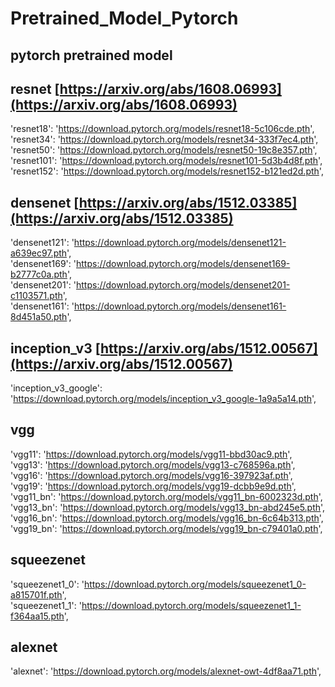 # Pretrained_Model_Pytorch
pytorch pretrained model  
---
resnet [https://arxiv.org/abs/1608.06993](https://arxiv.org/abs/1608.06993)
---
'resnet18': 'https://download.pytorch.org/models/resnet18-5c106cde.pth',  
'resnet34': 'https://download.pytorch.org/models/resnet34-333f7ec4.pth',  
'resnet50': 'https://download.pytorch.org/models/resnet50-19c8e357.pth',  
'resnet101': 'https://download.pytorch.org/models/resnet101-5d3b4d8f.pth',  
'resnet152': 'https://download.pytorch.org/models/resnet152-b121ed2d.pth',  

densenet [https://arxiv.org/abs/1512.03385](https://arxiv.org/abs/1512.03385)
---
'densenet121': 'https://download.pytorch.org/models/densenet121-a639ec97.pth',  
'densenet169': 'https://download.pytorch.org/models/densenet169-b2777c0a.pth',  
'densenet201': 'https://download.pytorch.org/models/densenet201-c1103571.pth',  
'densenet161': 'https://download.pytorch.org/models/densenet161-8d451a50.pth',  

inception_v3 [https://arxiv.org/abs/1512.00567](https://arxiv.org/abs/1512.00567)
---
'inception_v3_google': 'https://download.pytorch.org/models/inception_v3_google-1a9a5a14.pth',  

vgg
---
'vgg11': 'https://download.pytorch.org/models/vgg11-bbd30ac9.pth',  
'vgg13': 'https://download.pytorch.org/models/vgg13-c768596a.pth',  
'vgg16': 'https://download.pytorch.org/models/vgg16-397923af.pth',  
'vgg19': 'https://download.pytorch.org/models/vgg19-dcbb9e9d.pth',  
'vgg11_bn': 'https://download.pytorch.org/models/vgg11_bn-6002323d.pth',  
'vgg13_bn': 'https://download.pytorch.org/models/vgg13_bn-abd245e5.pth',  
'vgg16_bn': 'https://download.pytorch.org/models/vgg16_bn-6c64b313.pth',  
'vgg19_bn': 'https://download.pytorch.org/models/vgg19_bn-c79401a0.pth',  

squeezenet
---
'squeezenet1_0': 'https://download.pytorch.org/models/squeezenet1_0-a815701f.pth',  
'squeezenet1_1': 'https://download.pytorch.org/models/squeezenet1_1-f364aa15.pth',  

alexnet
---
'alexnet': 'https://download.pytorch.org/models/alexnet-owt-4df8aa71.pth',
